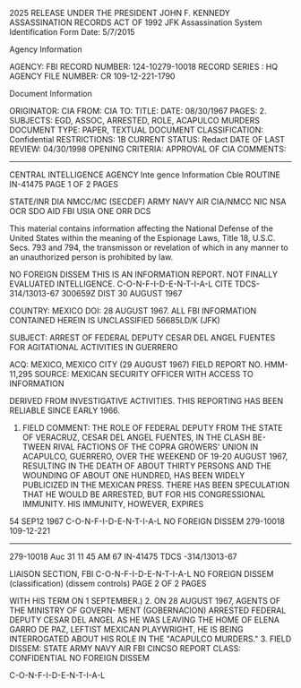 2025 RELEASE UNDER THE PRESIDENT JOHN F. KENNEDY ASSASSINATION RECORDS ACT OF 1992
JFK Assassination System
Identification Form
Date: 5/7/2015

Agency Information

AGENCY: FBI
RECORD NUMBER: 124-10279-10018
RECORD SERIES : HQ
AGENCY FILE NUMBER: CR 109-12-221-1790

Document Information

ORIGINATOR: CIA
FROM: CIA
TO:
TITLE:
DATE: 08/30/1967
PAGES: 2.
SUBJECTS: EGD, ASSOC, ARRESTED, ROLE, ACAPULCO MURDERS
DOCUMENT TYPE: PAPER, TEXTUAL DOCUMENT
CLASSIFICATION: Confidential
RESTRICTIONS: 1B
CURRENT STATUS: Redact
DATE OF LAST REVIEW: 04/30/1998
OPENING CRITERIA: APPROVAL OF CIA
COMMENTS:

---

CENTRAL INTELLIGENCE AGENCY
Inte gence Information Cble
ROUTINE
IN-41475
PAGE 1 OF 2 PAGES

STATE/INR DIA NMCC/MC (SECDEF) ARMY NAVY AIR CIA/NMCC NIC NSA OCR SDO AID
FBI USIA ONE ORR DCS

This material contains information affecting the National Defense of the United States within the meaning of the Espionage Laws, Title 18, U.S.C.
Secs. 793 and 794, the transmisson or revelation of which in any manner to an unauthorized person is prohibited by law.

NO FOREIGN DISSEM
THIS IS AN INFORMATION REPORT. NOT FINALLY EVALUATED INTELLIGENCE.
C-O-N-F-I-D-E-N-T-I-A-L CITE TDCS-314/13013-67
300659Z DIST 30 AUGUST 1967

COUNTRY: MEXICO
DOI: 28 AUGUST 1967.
ALL FBI INFORMATION CONTAINED
HEREIN IS UNCLASSIFIED
56685LD/K (JFK)

SUBJECT: ARREST OF FEDERAL DEPUTY CESAR DEL ANGEL FUENTES
FOR AGITATIONAL ACTIVITIES IN GUERRERO

ACQ: MEXICO, MEXICO CITY (29 AUGUST 1967) FIELD REPORT
NO. HMM-11,295
SOURCE: MEXICAN SECURITY OFFICER WITH ACCESS TO INFORMATION

DERIVED FROM INVESTIGATIVE ACTIVITIES. THIS REPORTING
HAS BEEN RELIABLE SINCE EARLY 1966.

1. FIELD COMMENT: THE ROLE OF FEDERAL DEPUTY FROM THE
STATE OF VERACRUZ, CESAR DEL ANGEL FUENTES, IN THE CLASH BE-
TWEEN RIVAL FACTIONS OF THE COPRA GROWERS' UNION IN ACAPULCO,
GUERRERO, OVER THE WEEKEND OF 19-20 AUGUST 1967, RESULTING
IN THE DEATH OF ABOUT THIRTY PERSONS AND THE WOUNDING OF ABOUT
ONE HUNDRED, HAS BEEN WIDELY PUBLICIZED IN THE MEXICAN PRESS.
THERE HAS BEEN SPECULATION THAT HE WOULD BE ARRESTED, BUT FOR
HIS CONGRESSIONAL IMMUNITY. HIS IMMUNITY, HOWEVER, EXPIRES

54 SEP12 1967 C-O-N-F-I-D-E-N-T-I-A-L NO FOREIGN DISSEM
279-10018
109-12-221

---

279-10018
Auc 31 11 45 AM 67
IN-41475
TDCS -314/13013-67

LIAISON SECTION, FBI
C-O-N-F-I-D-E-N-T-I-A-L NO FOREIGN DISSEM
(classification) (dissem controls)
PAGE 2 OF 2 PAGES

WITH HIS TERM ON 1 SEPTEMBER.)
2. ON 28 AUGUST 1967, AGENTS OF THE MINISTRY OF GOVERN-
MENT (GOBERNACION) ARRESTED FEDERAL DEPUTY CESAR DEL ANGEL AS
HE WAS LEAVING THE HOME OF ELENA GARRO DE PAZ, LEFTIST MEXICAN
PLAYWRIGHT, HE IS BEING INTERROGATED ABOUT HIS ROLE IN THE
"ACAPULCO MURDERS."
3. FIELD DISSEM: STATE ARMY NAVY AIR FBI CINCSO
REPORT CLASS: CONFIDENTIAL NO FOREIGN DISSEM

C-O-N-F-I-D-E-N-T-I-A-L
